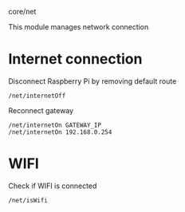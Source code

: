 core/net

This module manages network connection

# Internet connection

Disconnect Raspberry Pi by removing default route
```
/net/internetOff
```

Reconnect gateway
```
/net/internetOn GATEWAY_IP
/net/internetOn 192.168.0.254
```

# WIFI

Check if WIFI is connected
```
/net/isWifi
```
